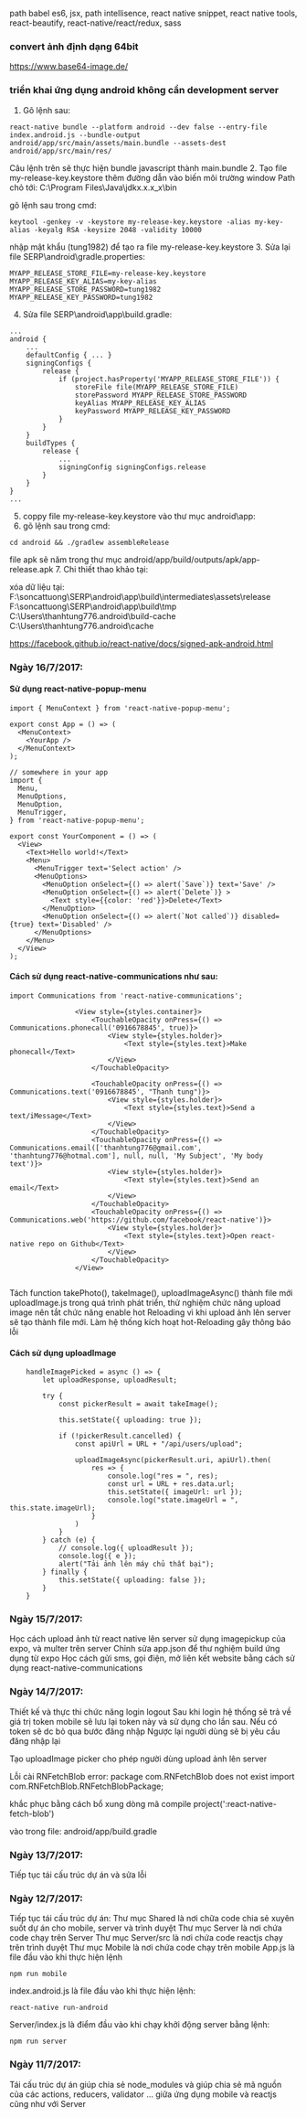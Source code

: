 path 
babel es6, jsx, path intellisence, react native snippet, react native tools, react-beautify, react-native/react/redux, sass
### convert ảnh định dạng 64bit ###
https://www.base64-image.de/

### triển khai ứng dụng android không cần development server ###
1. Gõ lệnh sau:
```
react-native bundle --platform android --dev false --entry-file index.android.js --bundle-output android/app/src/main/assets/main.bundle --assets-dest android/app/src/main/res/
```
Câu lệnh trên sẽ thực hiện bundle javascript thành main.bundle
2. Tạo file my-release-key.keystore
thêm đường dẫn vào biến môi trường window Path chỏ tới: C:\Program Files\Java\jdkx.x.x_x\bin

gõ lệnh sau trong cmd:

```
keytool -genkey -v -keystore my-release-key.keystore -alias my-key-alias -keyalg RSA -keysize 2048 -validity 10000
```

nhập mật khẩu (tung1982) để tạo ra file my-release-key.keystore
3. Sửa lại file SERP\android\gradle.properties:
```
MYAPP_RELEASE_STORE_FILE=my-release-key.keystore
MYAPP_RELEASE_KEY_ALIAS=my-key-alias
MYAPP_RELEASE_STORE_PASSWORD=tung1982
MYAPP_RELEASE_KEY_PASSWORD=tung1982
```
4. Sửa file SERP\android\app\build.gradle:
```
...
android {
    ...
    defaultConfig { ... }
    signingConfigs {
        release {
            if (project.hasProperty('MYAPP_RELEASE_STORE_FILE')) {
                storeFile file(MYAPP_RELEASE_STORE_FILE)
                storePassword MYAPP_RELEASE_STORE_PASSWORD
                keyAlias MYAPP_RELEASE_KEY_ALIAS
                keyPassword MYAPP_RELEASE_KEY_PASSWORD
            }
        }
    }
    buildTypes {
        release {
            ...
            signingConfig signingConfigs.release
        }
    }
}
...
```
5. coppy file my-release-key.keystore vào thư mục android\app:
6. gõ lệnh sau trong cmd: 
```
cd android && ./gradlew assembleRelease
```
file apk sẽ năm trong thư mục android/app/build/outputs/apk/app-release.apk
7. Chi thiết thao khảo tại:


xóa dữ liệu tại:
F:\soncattuong\SERP\android\app\build\intermediates\assets\release
F:\soncattuong\SERP\android\app\build\tmp
C:\Users\thanhtung776\.android\build-cache
C:\Users\thanhtung776\.android\cache

https://facebook.github.io/react-native/docs/signed-apk-android.html


###     Ngày 16/7/2017: ###
#### Sử dụng react-native-popup-menu ####
```
import { MenuContext } from 'react-native-popup-menu';

export const App = () => (
  <MenuContext>
    <YourApp />
  </MenuContext>
);

// somewhere in your app
import {
  Menu,
  MenuOptions,
  MenuOption,
  MenuTrigger,
} from 'react-native-popup-menu';

export const YourComponent = () => (
  <View>
    <Text>Hello world!</Text>
    <Menu>
      <MenuTrigger text='Select action' />
      <MenuOptions>
        <MenuOption onSelect={() => alert(`Save`)} text='Save' />
        <MenuOption onSelect={() => alert(`Delete`)} >
          <Text style={{color: 'red'}}>Delete</Text>
        </MenuOption>
        <MenuOption onSelect={() => alert(`Not called`)} disabled={true} text='Disabled' />
      </MenuOptions>
    </Menu>
  </View>
);
```
#### Cách sử dụng react-native-communications  như sau: ####
```
import Communications from 'react-native-communications';

                <View style={styles.container}>
                    <TouchableOpacity onPress={() => Communications.phonecall('0916678845', true)}>
                        <View style={styles.holder}>
                            <Text style={styles.text}>Make phonecall</Text>
                        </View>
                    </TouchableOpacity>

                    <TouchableOpacity onPress={() => Communications.text('0916678845', "Thanh tung")}>
                        <View style={styles.holder}>
                            <Text style={styles.text}>Send a text/iMessage</Text>
                        </View>
                    </TouchableOpacity>
                    <TouchableOpacity onPress={() => Communications.email(['thanhtung776@gmail.com', 'thanhtung776@hotmal.com'], null, null, 'My Subject', 'My body text')}>
                        <View style={styles.holder}>
                            <Text style={styles.text}>Send an email</Text>
                        </View>
                    </TouchableOpacity>
                    <TouchableOpacity onPress={() => Communications.web('https://github.com/facebook/react-native')}>
                        <View style={styles.holder}>
                            <Text style={styles.text}>Open react-native repo on Github</Text>
                        </View>
                    </TouchableOpacity>
                </View>


```

Tách function takePhoto(), takeImage(), uploadImageAsync() thành file mới uploadImage.js
trong quá trình phát triển, thử nghiệm chức năng upload image nên tắt chức năng enable hot Reloading
vì khi upload ảnh lên server sẽ tạo thành file mới. Làm hệ thống kích hoạt hot-Reloading gây thông báo lỗi

#### Cách sử dụng uploadImage  ####
```
    handleImagePicked = async () => {
        let uploadResponse, uploadResult;
        
        try {
            const pickerResult = await takeImage();

            this.setState({ uploading: true });

            if (!pickerResult.cancelled) {
                const apiUrl = URL + "/api/users/upload";
                
                uploadImageAsync(pickerResult.uri, apiUrl).then(
                    res => {
                        console.log("res = ", res);
                        const url = URL + res.data.url;
                        this.setState({ imageUrl: url });
                        console.log("state.imageUrl = ", this.state.imageUrl);
                    }
                )
            }
        } catch (e) {
            // console.log({ uploadResult });
            console.log({ e });
            alert("Tải ảnh lên máy chủ thất bại");
        } finally {
            this.setState({ uploading: false });
        }
    }
```
###     Ngày 15/7/2017: ###
Học cách upload ảnh từ react native lên server sử dụng imagepickup của expo, và multer trên server
Chỉnh sửa app.json để thư nghiệm build ứng dụng từ expo
Học cách gửi sms, gọi điện, mở liên kết website bằng cách sử dụng react-native-communications
###     Ngày 14/7/2017: ###
Thiết kế và thực thi chức năng login logout
Sau khi login hệ thống sẽ trả về giá trị token
mobile sẽ lưu lại token này và sử dụng cho lần sau. Nếu có token sẽ dc bỏ qua bước đăng nhập
Ngược lại người dùng sẽ bị yêu cầu đăng nhập lại

Tạo uploadImage picker cho phép người dùng upload ảnh lên server

Lỗi cài RNFetchBlob
error: package com.RNFetchBlob does not exist
import com.RNFetchBlob.RNFetchBlobPackage;

khắc phục bằng cách bổ xung dòng mã 
compile project(':react-native-fetch-blob')

vào trong file: android/app/build.gradle
###     Ngày 13/7/2017: ###
Tiếp tục tái cấu trúc dự án và sửa lỗi
###     Ngày 12/7/2017: ###
Tiếp tục tái cấu trúc dự án:
Thư mục Shared là nơi chữa code chia sẻ xuyên suốt dự án cho mobile, server và trình duyệt
Thư mục Server là nơi chứa code chạy trên Server
Thư mục Server/src là nơi chứa code reactjs chạy trên trình duyệt
Thư mục Mobile là nơi chứa code chạy trên mobile
App.js là file đầu vào khi thực hiện lệnh 
```
npm run mobile
```
index.android.js là file đầu vào khi thực hiện lệnh:
```
react-native run-android
```
Server/index.js là điểm đầu vào khi chạy khởi động server bằng lệnh:
```
npm run server
```

###     Ngày 11/7/2017:     ###
Tái cấu trúc dự án giúp chia sẻ node_modules và giúp chia sẻ mã nguồn của các actions, reducers, validator ... giữa ứng dụng mobile và reactjs cũng như với Server
